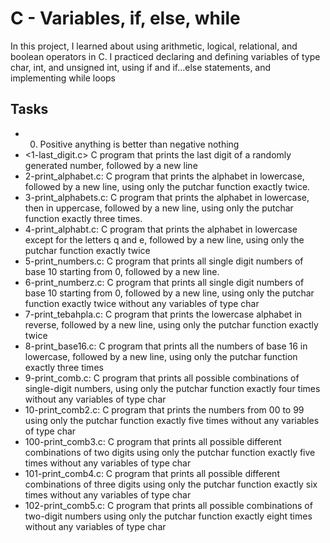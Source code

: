 # C - Variables, if, else, while
In this project, I learned about using arithmetic, logical, relational, and boolean operators in C. 
I practiced declaring and defining variables of type char, int, and unsigned int, using if and if...else statements, and implementing while loops

## Tasks
* 0. Positive anything is better than negative nothing
* <1-last_digit.c> C program that prints the last digit of a randomly generated number, followed by a new line 
* 2-print_alphabet.c: C program that prints the alphabet in lowercase, followed by a new line, using only the putchar function exactly twice.
* 3-print_alphabets.c: C program that prints the alphabet in lowercase, then in uppercase, followed by a new line, using only the putchar function exactly three times.
* 4-print_alphabt.c: C program that prints the alphabet in lowercase except for the letters q and e, followed by a new line, using only the putchar function exactly twice
* 5-print_numbers.c: C program that prints all single digit numbers of base 10 starting from 0, followed by a new line.
* 6-print_numberz.c: C program that prints all single digit numbers of base 10 starting from 0, followed by a new line, using only the putchar function exactly twice without any variables of type char
* 7-print_tebahpla.c: C program that prints the lowercase alphabet in reverse, followed by a new line, using only the putchar function exactly twice
* 8-print_base16.c: C program that prints all the numbers of base 16 in lowercase, followed by a new line, using only the putchar function exactly three times
* 9-print_comb.c: C program that prints all possible combinations of single-digit numbers, using only the putchar function exactly four times without any variables of type char
* 10-print_comb2.c: C program that prints the numbers from 00 to 99 using only the putchar function exactly five times without any variables of type char
* 100-print_comb3.c: C program that prints all possible different combinations of two digits using only the putchar function exactly five times without any variables of type char
* 101-print_comb4.c: C program that prints all possible different combinations of three digits using only the putchar function exactly six times without any variables of type char
* 102-print_comb5.c: C program that prints all possible combinations of two-digit numbers using only the putchar function exactly eight times without any variables of type char

